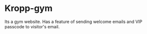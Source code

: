 # Kropp-gym
Its a gym website. Has a feature of sending welcome emails and VIP passcode to visitor's email.
